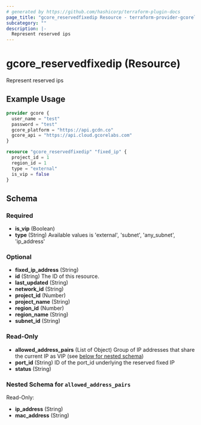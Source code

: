 ```yaml
---
# generated by https://github.com/hashicorp/terraform-plugin-docs
page_title: "gcore_reservedfixedip Resource - terraform-provider-gcorelabs"
subcategory: ""
description: |-
  Represent reserved ips
---
```


# gcore_reservedfixedip (Resource)

Represent reserved ips

## Example Usage

```terraform
provider gcore {
  user_name = "test"
  password = "test"
  gcore_platform = "https://api.gcdn.co"
  gcore_api = "https://api.cloud.gcorelabs.com"
}

resource "gcore_reservedfixedip" "fixed_ip" {
  project_id = 1
  region_id = 1
  type = "external"
  is_vip = false
}
```

<!-- schema generated by tfplugindocs -->
## Schema

### Required

- **is_vip** (Boolean)
- **type** (String) Available values is 'external', 'subnet', 'any_subnet', 'ip_address'

### Optional

- **fixed_ip_address** (String)
- **id** (String) The ID of this resource.
- **last_updated** (String)
- **network_id** (String)
- **project_id** (Number)
- **project_name** (String)
- **region_id** (Number)
- **region_name** (String)
- **subnet_id** (String)

### Read-Only

- **allowed_address_pairs** (List of Object) Group of IP addresses that share the current IP as VIP (see [below for nested schema](#nestedatt--allowed_address_pairs))
- **port_id** (String) ID of the port_id underlying the reserved fixed IP
- **status** (String)

<a id="nestedatt--allowed_address_pairs"></a>
### Nested Schema for `allowed_address_pairs`

Read-Only:

- **ip_address** (String)
- **mac_address** (String)


